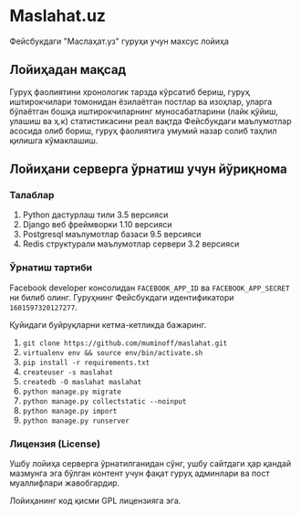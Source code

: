 # Maslahat.uz
Фейсбукдаги "Маслаҳат.уз" гуруҳи учун махсус лойиҳа

## Лойиҳадан мақсад
Гуруҳ фаолиятини хронологик тарзда кўрсатиб бериш, гуруҳ иштирокчилари томонидан ёзилаётган постлар ва изоҳлар, уларга бўлаётган бошқа иштирокчиларнинг муносабатларини (лайк қўйиш, улашиш ва ҳ.к) статистикасини реал вақтда Фейсбукдаги маълумотлар асосида олиб бориш, гуруҳ фаолиятига умумий назар солиб таҳлил қилишга кўмаклашиш.

## Лойиҳани серверга ўрнатиш учун йўриқнома
### Талаблар

  1. Python дастурлаш тили 3.5 версияси
  2. Django веб фреймворки 1.10 версияси
  3. Postgresql маълумотлар базаси 9.5 версияси
  4. Redis структурали маълумотлар сервери 3.2 версияси

### Ўрнатиш тартиби

Facebook developer консолидан `FACEBOOK_APP_ID` ва `FACEBOOK_APP_SECRET` ни
билиб олинг. Гуруҳнинг Фейсбукдаги идентификатори `1601597320127277`.

Қуйидаги буйруқларни кетма-кетликда бажаринг.

  1. `git clone https://github.com/muminoff/maslahat.git`
  2. `virtualenv env && source env/bin/activate.sh`
  3. `pip install -r requirements.txt`
  4. `createuser -s maslahat`
  5. `createdb -O maslahat maslahat`
  6. `python manage.py migrate`
  7. `python manage.py collectstatic --noinput`
  8. `python manage.py import`
  9. `python manage.py runserver`


### Лицензия (License)
Ушбу лойиҳа серверга ўрнатилганидан сўнг, ушбу сайтдаги ҳар қандай мазмунга эга
бўлган контент учун фақат гуруҳ админлари ва пост муаллифлари жавобгардир.

Лойиҳанинг код қисми GPL лицензияга эга.
